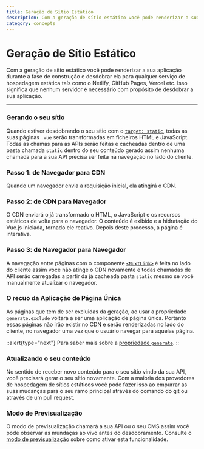 ```yaml
---
title: Geração de Sítio Estático
description: Com a geração de sítio estático você pode renderizar a sua aplicação durante a fase de construção e desdobrar ela para qualquer serviço de hospedagem estática taís como o Netlify, GitHub Pages, Vercel etc. Isso significa que nenhum servidor é necessário com propósito de desdobrar a sua aplicação.
category: concepts
---
```

# Geração de Sítio Estático

Com a geração de sítio estático você pode renderizar a sua aplicação durante a fase de construção e desdobrar ela para qualquer serviço de hospedagem estática taís como o Netlify, GitHub Pages, Vercel etc. Isso significa que nenhum servidor é necessário com propósito de desdobrar a sua aplicação.

---
### Gerando o seu sítio

Quando estiver desdobrando o seu sítio com o [`target: static`](/docs/features/deployment-targets#hospedagem-estática), todas as suas páginas `.vue` serão transformadas em ficheiros HTML e JavaScript. Todas as chamas para as APIs serão feitas e cacheadas dentro de uma pasta chamada `static` dentro do seu conteúdo gerado assim nenhuma chamada para a sua API precisa ser feita na navegação no lado do cliente.

### Passo 1: de Navegador para CDN

Quando um navegador envia a requisição inicial, ela atingirá o CDN.

### Passo 2: de CDN para Navegador

O CDN enviará o já transformado o HTML, o JavaScript e os recursos estáticos de volta para o navegador. O conteúdo é exibido e a hidratação do Vue.js iniciada, tornado ele reativo. Depois deste processo, a página é interativa.

### Passo 3: de Navegador para Navegador

A navegação entre páginas com o componente [`<NuxtLink>`](/docs/features/nuxt-components#o-componente-nuxtlink) é feita no lado do cliente assim você não atinge o CDN novamente e todas chamadas de API serão carregadas a partir da já cacheada pasta `static` mesmo se você manualmente atualizar o navegador.

### O recuo da Aplicação de Página Única

As páginas que tem de ser excluidas da geração, ao usar a propriedade `generate.exclude` voltará a ser uma aplicação de página única. Portanto essas páginas não irão existir no CDN e serão renderizadas no lado do cliente, no navegador uma vez que o usuário navegar para aquelas página.

::alert{type="next"}
Para saber mais sobre a [propriedade `generate`](/docs/configuration-glossary/configuration-generate#a-subpropriedade-exclude).
::

### Atualizando o seu conteúdo

No sentido de receber novo conteúdo para o seu sítio vindo da sua API, você precisará gerar o seu sítio novamente. Com a maioria dos provedores de hospedagem de sítios estáticos você pode fazer isso ao empurrar as suas mudanças para o seu ramo principal através do comando do git ou através de um pull request.

### Modo de Previsualização

O modo de previsualização chamará a sua API ou o seu CMS assim você pode observar as mundaças ao vivo antes do desdobramento. Consulte o [modo de previsualização](/docs/features/live-preview) sobre como ativar esta funcionalidade.
